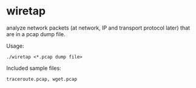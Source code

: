 wiretap
=======

analyze network packets (at network, IP and transport protocol later) that are in
a pcap dump file.

Usage:

    ./wiretap <*.pcap dump file>


Included sample files: 
    
    traceroute.pcap, wget.pcap
    
